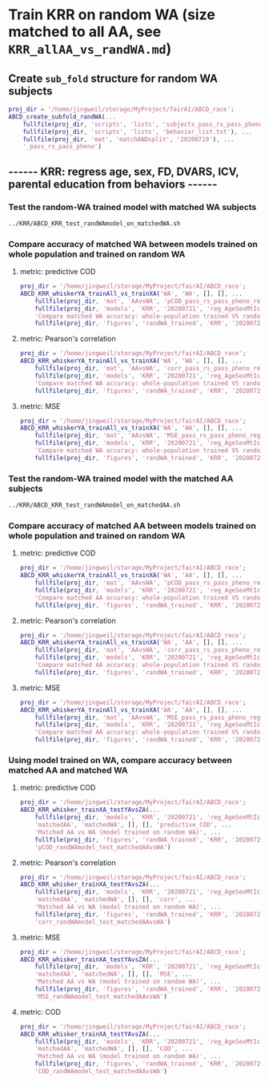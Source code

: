 # Train KRR on random WA (size matched to all AA, see `KRR_allAA_vs_randWA.md`)

## Create `sub_fold` structure for random WA subjects

```matlab
proj_dir = '/home/jingweil/storage/MyProject/fairAI/ABCD_race';
ABCD_create_subfold_randWA(...
    fullfile(proj_dir, 'scripts', 'lists', 'subjects_pass_rs_pass_pheno.txt'), ...
    fullfile(proj_dir, 'scripts', 'lists', 'behavior_list.txt'), ...
    fullfile(proj_dir, 'mat', 'matchANDsplit', '20200719'), ...
    '_pass_rs_pass_pheno')
```

## ------ KRR: regress age, sex, FD, DVARS, ICV, parental education from behaviors ------

### Test the random-WA trained model with matched WA subjects

```bash
../KRR/ABCD_KRR_test_randWAmodel_on_matchedWA.sh
```

### Compare accuracy of matched WA between models trained on whole population and trained on random WA

1. metric: predictive COD

    ```matlab
    proj_dir = '/home/jingweil/storage/MyProject/fairAI/ABCD_race';
    ABCD_KRR_whiskerYA_trainAll_vs_trainXA('WA', 'WA', [], [], ...
        fullfile(proj_dir, 'mat', 'AAvsWA', 'pCOD_pass_rs_pass_pheno_reg_AgeSexMtIcvPeduc_fr_y.mat'), ...
        fullfile(proj_dir, 'models', 'KRR', '20200721', 'reg_AgeSexMtIcvPEduc_y_randWA'), 'predictive_COD', ...
        'Compare matched WA accuracy: whole-population trained VS random-WA trained', ...
        fullfile(proj_dir, 'figures', 'randWA_trained', 'KRR', '20200721'), 'pCOD_matchedWA_WholePopModel_vs_randWAmodel')
    ```

2. metric: Pearson's correlation

    ```matlab
    proj_dir = '/home/jingweil/storage/MyProject/fairAI/ABCD_race';
    ABCD_KRR_whiskerYA_trainAll_vs_trainXA('WA', 'WA', [], [], ...
        fullfile(proj_dir, 'mat', 'AAvsWA', 'corr_pass_rs_pass_pheno_reg_AgeSexMtIcvPeduc_fr_y.mat'), ...
        fullfile(proj_dir, 'models', 'KRR', '20200721', 'reg_AgeSexMtIcvPEduc_y_randWA'), 'corr', ...
        'Compare matched WA accuracy: whole-population trained VS random-WA trained', ...
        fullfile(proj_dir, 'figures', 'randWA_trained', 'KRR', '20200721'), 'corr_matchedWA_WholePopModel_vs_randWAmodel')
    ```

3. metric: MSE

    ```matlab
    proj_dir = '/home/jingweil/storage/MyProject/fairAI/ABCD_race';
    ABCD_KRR_whiskerYA_trainAll_vs_trainXA('WA', 'WA', [], [], ...
        fullfile(proj_dir, 'mat', 'AAvsWA', 'MSE_pass_rs_pass_pheno_reg_AgeSexMtIcvPeduc_fr_y.mat'), ...
        fullfile(proj_dir, 'models', 'KRR', '20200721', 'reg_AgeSexMtIcvPEduc_y_randWA'), 'MSE', ...
        'Compare matched WA accuracy: whole-population trained VS random-WA trained', ...
        fullfile(proj_dir, 'figures', 'randWA_trained', 'KRR', '20200721'), 'MSE_matchedWA_WholePopModel_vs_randWAmodel')
    ```

### Test the random-WA trained model with the matched AA subjects

```bash
../KRR/ABCD_KRR_test_randWAmodel_on_matchedAA.sh
```

### Compare accuracy of matched AA between models trained on whole population and trained on random WA

1. metric: predictive COD

    ```matlab
    proj_dir = '/home/jingweil/storage/MyProject/fairAI/ABCD_race';
    ABCD_KRR_whiskerYA_trainAll_vs_trainXA('WA', 'AA', [], [], ...
        fullfile(proj_dir, 'mat', 'AAvsWA', 'pCOD_pass_rs_pass_pheno_reg_AgeSexMtIcvPeduc_fr_y.mat'), ...
        fullfile(proj_dir, 'models', 'KRR', '20200721', 'reg_AgeSexMtIcvPEduc_y_randWA'), 'predictive_COD', ...
        'Compare matched AA accuracy: whole-population trained VS random-WA trained', ...
        fullfile(proj_dir, 'figures', 'randWA_trained', 'KRR', '20200721'), 'pCOD_matchedAA_WholePopModel_vs_randWAmodel')
    ```

2. metric: Pearson's correlation

    ```matlab
    proj_dir = '/home/jingweil/storage/MyProject/fairAI/ABCD_race';
    ABCD_KRR_whiskerYA_trainAll_vs_trainXA('WA', 'AA', [], [], ...
        fullfile(proj_dir, 'mat', 'AAvsWA', 'corr_pass_rs_pass_pheno_reg_AgeSexMtIcvPeduc_fr_y.mat'), ...
        fullfile(proj_dir, 'models', 'KRR', '20200721', 'reg_AgeSexMtIcvPEduc_y_randWA'), 'corr', ...
        'Compare matched AA accuracy: whole-population trained VS random-WA trained', ...
        fullfile(proj_dir, 'figures', 'randWA_trained', 'KRR', '20200721'), 'corr_matchedAA_WholePopModel_vs_randWAmodel')
    ```

3. metric: MSE

    ```matlab
    proj_dir = '/home/jingweil/storage/MyProject/fairAI/ABCD_race';
    ABCD_KRR_whiskerYA_trainAll_vs_trainXA('WA', 'AA', [], [], ...
        fullfile(proj_dir, 'mat', 'AAvsWA', 'MSE_pass_rs_pass_pheno_reg_AgeSexMtIcvPeduc_fr_y.mat'), ...
        fullfile(proj_dir, 'models', 'KRR', '20200721', 'reg_AgeSexMtIcvPEduc_y_randWA'), 'MSE', ...
        'Compare matched AA accuracy: whole-population trained VS random-WA trained', ...
        fullfile(proj_dir, 'figures', 'randWA_trained', 'KRR', '20200721'), 'MSE_matchedAA_WholePopModel_vs_randWAmodel')
    ```

### Using model trained on WA, compare accuracy between matched AA and matched WA

1. metric: predictive COD

    ```matlab
    proj_dir = '/home/jingweil/storage/MyProject/fairAI/ABCD_race';
    ABCD_KRR_whisker_trainXA_testYAvsZA(...
        fullfile(proj_dir, 'models', 'KRR', '20200721', 'reg_AgeSexMtIcvPEduc_y_randWA'), ...
        'matchedAA', 'matchedWA', [], [], 'predictive_COD', ...
        'Matched AA vs WA (model trained on random WA)', ...
        fullfile(proj_dir, 'figures', 'randWA_trained', 'KRR', '20200721'), ...
        'pCOD_randWAmodel_test_matchedAAvsWA')
    ```

2. metric: Pearson's correlation

    ```matlab
    proj_dir = '/home/jingweil/storage/MyProject/fairAI/ABCD_race';
    ABCD_KRR_whisker_trainXA_testYAvsZA(...
        fullfile(proj_dir, 'models', 'KRR', '20200721', 'reg_AgeSexMtIcvPEduc_y_randWA'), ...
        'matchedAA', 'matchedWA', [], [], 'corr', ...
        'Matched AA vs WA (model trained on random WA)', ...
        fullfile(proj_dir, 'figures', 'randWA_trained', 'KRR', '20200721'), ...
        'corr_randWAmodel_test_matchedAAvsWA')
    ```

3. metric: MSE

    ```matlab
    proj_dir = '/home/jingweil/storage/MyProject/fairAI/ABCD_race';
    ABCD_KRR_whisker_trainXA_testYAvsZA(...
        fullfile(proj_dir, 'models', 'KRR', '20200721', 'reg_AgeSexMtIcvPEduc_y_randWA'), ...
        'matchedAA', 'matchedWA', [], [], 'MSE', ...
        'Matched AA vs WA (model trained on random WA)', ...
        fullfile(proj_dir, 'figures', 'randWA_trained', 'KRR', '20200721'), ...
        'MSE_randWAmodel_test_matchedAAvsWA')
    ```

4. metric: COD

    ```matlab
    proj_dir = '/home/jingweil/storage/MyProject/fairAI/ABCD_race';
    ABCD_KRR_whisker_trainXA_testYAvsZA(...
        fullfile(proj_dir, 'models', 'KRR', '20200721', 'reg_AgeSexMtIcvPEduc_y_randWA'), ...
        'matchedAA', 'matchedWA', [], [], 'COD', ...
        'Matched AA vs WA (model trained on random WA)', ...
        fullfile(proj_dir, 'figures', 'randWA_trained', 'KRR', '20200721'), ...
        'COD_randWAmodel_test_matchedAAvsWA')
    ```
